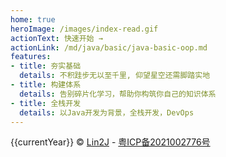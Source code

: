 ```yaml
---
home: true
heroImage: /images/index-read.gif
actionText: 快速开始 →
actionLink: /md/java/basic/java-basic-oop.md
features:
- title: 夯实基础
  details: 不积跬步无以至千里, 仰望星空还需脚踏实地
- title: 构建体系
  details: 告别碎片化学习，帮助你构筑你自己的知识体系
- title: 全栈开发
  details: 以Java开发为背景，全栈开发，DevOps
---
```


<div class="footer">
    {{currentYear}} © <a href="https://www.lin2j.tech">Lin2J</a>
    - <a href="http://beian.miit.gov.cn/" target="_blank" rel="noopener noreferrer nofollow">粤ICP备2021002776号</a>
</div>

<script>
    export default{
        data() {
            return {
                currentYear: new Date().getFullYear()
            }
        }
    }
</script>
